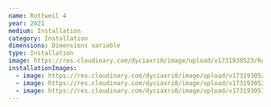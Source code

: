 ```yaml
---
name: Rottweil 4
year: 2021
medium: Installation
category: Installation
dimensions: Dimensions variable
type: Installation
image: https://res.cloudinary.com/dyciaxri0/image/upload/v1731930523/Rottweil/rottweil4_ycqx8g.png
installationImages:
  - image: https://res.cloudinary.com/dyciaxri0/image/upload/v1731930529/Rottweil/rottweil_2_b9w9ff.jpg
  - image: https://res.cloudinary.com/dyciaxri0/image/upload/v1731930526/Rottweil/MA_Forum_Kunst_Rottweil_2021_bejtjb.jpg
  - image: https://res.cloudinary.com/dyciaxri0/image/upload/v1731930518/Rottweil/rottweil_3_tfesaz.jpg
---
```

